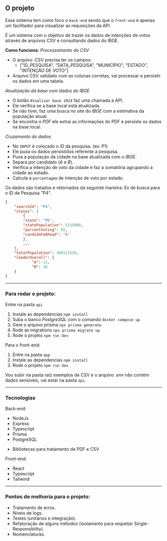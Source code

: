 ## O projeto

Esse sistema tem como foco o `back-end` sendo que o `front-end` é apenas um facilitador para visualizar as requisições da API.

É um sistema com o objetivo de trazer os dados de intenções de votos através de arquivos CSV e consultando dados do IBGE.

**Como funciona:**
*Processamento do CSV*
 
- O arquivo .CSV precisa ter os campos:
  - ["ID_PESQUISA", "DATA_PESQUISA", "MUNICÍPIO", "ESTADO", "INTENÇÃO DE VOTO"]
- Arquivo CSV validado com as colunas corretas, vai processar e persistir os dados em uma tabela.

*Atualização da base com dados do IBGE*
- O botão `Atualizar base 2024` faz uma chamada a API.
- Ele verifica se a base local está atualizada.
- Se não tiver, faz uma busca no site do *IBGE* com a estimativa da população anual.
- Se encontra o *PDF* ele extrai as informações do PDF e persiste os dados na base local.

*Cruzamento de dados*
- No `INPUT` é colocado o ID da pesquisa. (ex: P1)
- Ele puxa os dados persistidos referente a pesquisa.
- Puxa a população da cidade na base atualizada com o *IBGE*.
- Separa por candidato (*A* e *B*).
- Verifica a intenção de voto da cidade e faz a somatória agrupando a cidade ao estado.
- Calcula a `porcentagem` de intenção de voto por estado.

Os dados são tratados e retornados da seguinte maneira:
Ex de busca para o ID de Pesquisa "P4".

```json
{
	"searchId": "P4",
	"states": [
		{
		"state": "PE",
		"statePopulation": 5115080,
		"percentVoting": 65,
		"candidateAhead": "A"
		},
		...
	],
	"totalPopulation": 109112526,
	"leaderOverall": {
			"A": 11,
			"B": 16
	}
}
```

--- 
### Para rodar o projeto:
Entre na pasta `api`
1. Instale as dependencias `npm install`
2. Suba o banco *PostgreSQL* com o comando `docker compose up`
3. Gere o arquivo prisma `npx prisma generate`
4. Rode as migrations `npx prisma migrate up`
5. Rode o projeto `npm run dev`

Para o front-end:
1. Entre na pasta `app`
2. Instale as dependencias `npm install`
3. Rode o projeto `npm run dev`

Vou subir na pasta raíz exemplos de CSV e o arquivo *.env* não contém dados sensíveis, vai estar na pasta `api`.

---
### Tecnologias 

Back-end:
* NodeJs
* Express
* Typescript
* Prisma
* PostgreSQL
- Bibliotecas para tratamento de PDF e CSV

Front-end:
- React
- Typescript
- Tailwind
--- 
### Pontos de melhoria para o projeto:
- Tratamento de erros.
- Níveis de logs.
- Testes (unitários e integração).
- Refatoração de alguns métodos (isolamento para respeitar Single-Responsibility).
- Nomenclaturas.